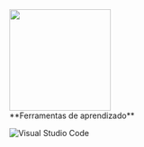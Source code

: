 <div>
<a href = "https://github.com/anuraghazra/github-readme-stats">
  <img  height="180em"  src="https://github-readme-stats.vercel.app/api?username=LuisVanz&show_icons=true&count_private=true&theme=vue-dark"/>
  
</a>
</div>
**Ferramentas de aprendizado**

![Visual Studio Code](https://img.shields.io/badge/-Visual%20Studio%20Code-333333?style=flat&logo=visual-studio-code&logoColor=007ACC)
